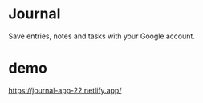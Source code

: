 # Journal

Save entries, notes and tasks with your Google account.

# demo

https://journal-app-22.netlify.app/
